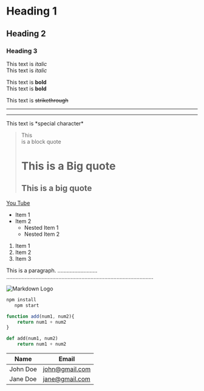 <!-- Headings -->
# Heading 1
## Heading 2
### Heading 3

<!-- Italics -->
This text is *italic*<br/>
This text is _italic_

<!-- Bold -->
This text is **bold**<br/>
This text is __bold__

<!-- Strikethrough -->
This text is ~~strikethrough~~

<!-- Horizontal line -->
___

---

<!-- Special character -->
This text is \*special character\*

<!-- Blockquote -->
> This<br/>
> is
> a
> block quote<br/>
> # This is a Big quote
> ## This is a big quote 

<!-- Links -->
[You Tube](http://www.youtube.com "You~ Tube~")

<!-- Unordered List -->
* Item 1
* Item 2
    * Nested Item 1
    * Nested Item 2

<!-- Ordered List -->
1. Item 1
1. Item 2
2. Item 3

<!-- Inline Code Block -->
<p>This is a paragraph. .......................... ................................................................................................</p>

<!-- Images -->
![Markdown Logo](https://markdown-here.com/img/icon256.png)

<!-- GitHub Markdown -->
<!-- Code Blocks -->
```bash
npm install
   npm start
```

```javascript
function add(num1, num2){
    return num1 + num2
}
```
```python
def add(num1, num2)
    return num1 + num2
```

<!-- Tables -->
| Name  | Email     |
| ------| ----------
| John Doe  | john@gmail.com    |
| Jane Doe  | jane@gmail.com    


